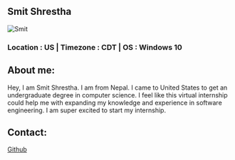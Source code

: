 ## Smit Shrestha

![Smit](https://avatars3.githubusercontent.com/u/24301429?s=400&u=33d965f5d0fef4b228f7213a736e10a4505375df&v=4 )

### Location : US | Timezone : CDT | OS : Windows 10 

## About me:
Hey, I am Smit Shrestha. I am from Nepal. I came to United States to get an undergraduate degree in computer science. I feel like this virtual internship could help me with expanding my knowledge and experience in software engineering. I am super excited to start my internship.

## Contact:
[Github](https://github.com/smitshrestha101)
